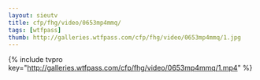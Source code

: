 ```yaml
--- 
layout: sieutv
title: cfp/fhg/video/0653mp4mmq/
tags: [wtfpass]
thumb: http://galleries.wtfpass.com/cfp/fhg/video/0653mp4mmq/1.jpg
---
```

{% include tvpro key="http://galleries.wtfpass.com/cfp/fhg/video/0653mp4mmq/1.mp4" %} 
